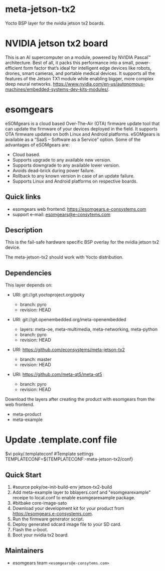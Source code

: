# meta-jetson-tx2

Yocto BSP layer for the nvidia jetson tx2 boards.

# NVIDIA jetson tx2 board

This is an AI supercomputer on a module, powered by NVIDIA Pascal™ architecture. Best of all, it packs this performance into a small, 
power-efficient form factor that’s ideal for intelligent edge devices like robots, drones, smart cameras, and portable medical devices. 
It supports all the features of the Jetson TX1 module while enabling bigger, more complex deep neural networks.
<https://www.nvidia.com/en-us/autonomous-machines/embedded-systems-dev-kits-modules/>.

# esomgears
eSOMgears is a cloud based Over-The-Air (OTA) firmware update tool that can update the firmware of your devices deployed in the field. 
It supports OTA firmware updates on both Linux and Android platforms. eSOMgears is available as a “SaaS – Software as a Service” option. 
Some of the advantages of eSOMgears are:

* Cloud based.
* Supports upgrade to any available new version.
* Supports downgrade to any available lower version.
* Avoids dead-brick during power failure.
* Rollback to any known version in case of an update failure.
* Supports Linux and Android platforms on respective boards.

## Quick links

* esomgears web frontend:  <https://esomgears.e-consystems.com>
* support e-mail: esomgears@e-consytems.com

## Description

This is the fail-safe hardware specific BSP overlay for the nvidia jetson tx2 device.

The meta-jetson-tx2 should work with Yocto distribution.

## Dependencies

This layer depends on:

* URI: git://git.yoctoproject.org/poky
  * branch: pyro
  * revision: HEAD

* URI: git://git.openembedded.org/meta-openembedded
  * layers: meta-oe, meta-multimedia, meta-networking, meta-python
  * branch: pyro
  * revision: HEAD

* URI: https://github.com/econsystems/meta-jetson-tx2
  * branch: master
  * revision: HEAD

* URI: https://github.com/meta-qt5/meta-qt5
  * branch: pyro
  * revision: HEAD

Download the layers after creating the product with esomgears from the web frontend.
* meta-product
* meta-example

# Update .template.conf file

 $vi poky/.templateconf
 #Template settings
 TEMPLATECONF=${TEMPLATECONF:-meta-jetson-tx2/conf}


## Quick Start

1. #source poky/oe-init-build-env jetson-tx2-build
2. Add meta-example layer to bblayers.conf and "esomgearexample" receipe to local.conf to enable esomgearexample package.
3. #bitbake core-image-sato
5. Download your development kit for your product from <https://esomgears.e-consystems.com>.
6. Run the firmware generator script.
7. Deploy generated sdcard image file to your SD card.
8. Flash the u-boot.
9. Boot your nvidia tx2 board.

## Maintainers

* esomgears team `<esomgears@e-consytems.com>`

